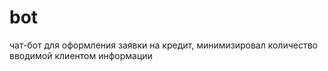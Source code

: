# bot
чат-бот для оформления заявки на кредит,
минимизировал количество вводимой клиентом информации
